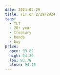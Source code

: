 ```yaml
---
date: 2024-02-29
title: TLT on 2/29/2024
tags: 
  - TLT
  - 20+ year
  - treasury
  - bonds
  - buy
price:
  open: 93.82
  high: 94.30
  low: 93.78
  close: 94.18
---
```

<div class="post">
<snapshot-grid 
    :reports="['2024/02/28/CTA/TLT', '2024/02/29/CTA/TLT', '2024/02/29/MTP/TLT']"
    chart="2024/02/29/Chart/TLT"
/>
<p>

</p>
<p>

</p>
</div>